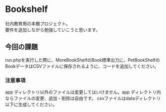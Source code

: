 # Bookshelf
社内教育用の本棚プロジェクト。  
要件を追加しながら勉強していこうと思います。

## 今回の課題
run.phpを実行した際に、MoreBookShelfのBook標準出力に、PetBookShelfのBookデータはCSVファイルに保存されるように、コードを追加してください。

### 注意事項
app ディレクトリ以外のファイルは変更してはいけません。app ディレクトリ内ならファイルの変更、追加・削除は自由です。
csvファイルはdataディレクトリ以下に生成してください。
